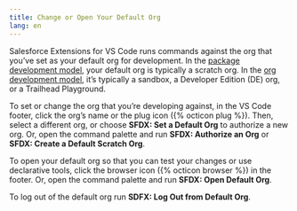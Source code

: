 ```yaml
---
title: Change or Open Your Default Org
lang: en
---
```


Salesforce Extensions for VS Code runs commands against the org that you’ve set as your default org for development. In the [package development model](./en/user-guide/development-models/#package-development-model), your default org is typically a scratch org. In the [org development model](./en/user-guide/development-models/#org-development-model), it’s typically a sandbox, a Developer Edition (DE) org, or a Trailhead Playground.

To set or change the org that you’re developing against, in the VS Code footer, click the org’s name or the plug icon ({% octicon plug %}). Then, select a different org, or choose **SFDX: Set a Default Org** to authorize a new org. Or, open the command palette and run **SFDX: Authorize an Org** or **SFDX: Create a Default Scratch Org**.

To open your default org so that you can test your changes or use declarative tools, click the browser icon ({% octicon browser %}) in the footer. Or, open the command palette and run **SFDX: Open Default Org**.

To log out of the default org run **SDFX: Log Out from Default Org**.
